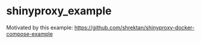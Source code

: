 # shinyproxy_example

Motivated by this example: https://github.com/shrektan/shinyproxy-docker-compose-example
